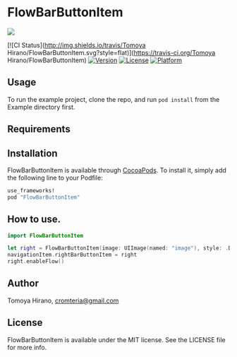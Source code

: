 # FlowBarButtonItem

![](https://raw.githubusercontent.com/noppefoxwolf/FlowBarButtonItem/master/sample.gif)


[![CI Status](http://img.shields.io/travis/Tomoya Hirano/FlowBarButtonItem.svg?style=flat)](https://travis-ci.org/Tomoya Hirano/FlowBarButtonItem)
[![Version](https://img.shields.io/cocoapods/v/FlowBarButtonItem.svg?style=flat)](http://cocoapods.org/pods/FlowBarButtonItem)
[![License](https://img.shields.io/cocoapods/l/FlowBarButtonItem.svg?style=flat)](http://cocoapods.org/pods/FlowBarButtonItem)
[![Platform](https://img.shields.io/cocoapods/p/FlowBarButtonItem.svg?style=flat)](http://cocoapods.org/pods/FlowBarButtonItem)

## Usage

To run the example project, clone the repo, and run `pod install` from the Example directory first.

## Requirements

## Installation

FlowBarButtonItem is available through [CocoaPods](http://cocoapods.org). To install
it, simply add the following line to your Podfile:

```ruby
use_frameworks!
pod "FlowBarButtonItem"
```

## How to use.

```swift
import FlowBarButtonItem
```

```swift
let right = FlowBarButtonItem(image: UIImage(named: "image"), style: .Done, target: self, action: "rightAction:")
navigationItem.rightBarButtonItem = right
right.enableFlow()
```

## Author

Tomoya Hirano, cromteria@gmail.com

## License

FlowBarButtonItem is available under the MIT license. See the LICENSE file for more info.
